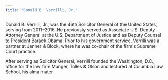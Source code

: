 ```yaml
---
title: "Donald B. Verrilli, Jr."
---
```

Donald B. Verrilli, Jr., was the 46th Solicitor General of the United States, serving from 2011–2016. He previously served as Associate U.S. Deputy Attorney General at the U.S. Department of Justice and as Deputy Counsel to President Barack Obama. Prior to his government service, Verrilli was a partner at Jenner & Block, where he was co-chair of the firm's Supreme Court practice.

After serving as Solicitor General, Verrilli founded the Washington, D.C., office for the law firm Munger, Tolles & Olson and lectured at Columbia Law School, his alma mater.